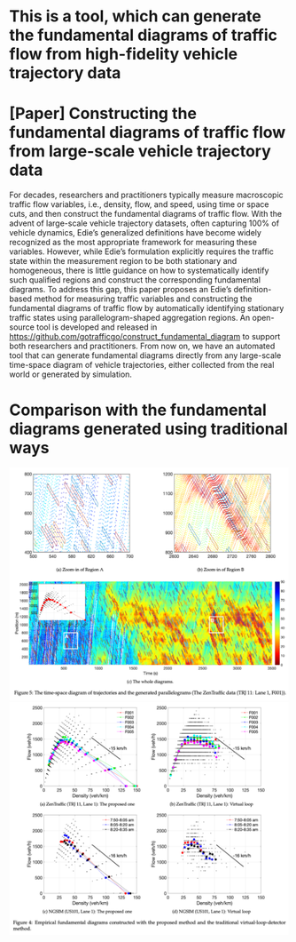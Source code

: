 # This is a tool, which can generate the fundamental diagrams of traffic flow from high-fidelity vehicle trajectory data

# [Paper] Constructing the fundamental diagrams of traffic flow from large-scale vehicle trajectory data
For decades, researchers and practitioners typically measure macroscopic traffic flow variables, i.e., density, flow, and speed, using time or space cuts, and then construct the fundamental diagrams of traffic flow. With the advent of large-scale vehicle trajectory datasets, often capturing 100% of vehicle dynamics, Edie’s generalized definitions have become widely recognized as the most appropriate framework for measuring these variables. However, while Edie’s formulation explicitly requires the traffic state within the measurement region to be both stationary and homogeneous, there is little guidance on how to systematically identify such qualified regions and construct the corresponding fundamental diagrams. To address this gap, this paper proposes an Edie’s definition-based method for measuring traffic variables and constructing the fundamental diagrams of traffic flow by automatically identifying stationary traffic states using parallelogram-shaped aggregation regions. An open-source tool is developed and released in https://github.com/gotrafficgo/construct_fundamental_diagram to support both researchers and practitioners. From now on, we have an automated tool that can generate fundamental diagrams directly from any large-scale time-space diagram of vehicle trajectories, either collected from the real world or generated by simulation.

# Comparison with the fundamental diagrams generated using traditional ways
![Diagram](Animation/txplot.png)
![Diagram](Animation/FD.png)
